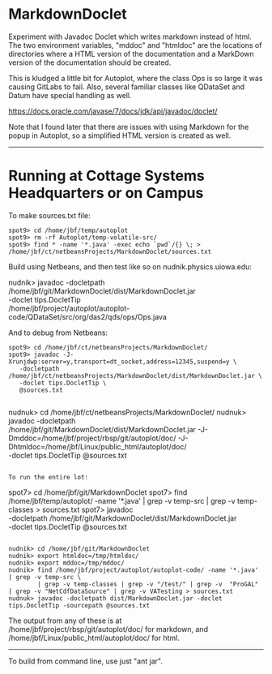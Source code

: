 # MarkdownDoclet
Experiment with Javadoc Doclet which writes markdown instead of html.  The
two environment variables, "mddoc" and "htmldoc" are the locations of 
directories where a HTML version of the documentation and a MarkDown version
of the documentation should be created.

This is kludged a little bit for Autoplot, where the class Ops is so large it
was causing GitLabs to fail.  Also, several familiar classes like QDataSet
and Datum have special handling as well.

https://docs.oracle.com/javase/7/docs/jdk/api/javadoc/doclet/

Note that I found later that there are issues with using Markdown for the 
popup in Autoplot, so a simplified HTML version is created as well.

<hr>

# Running at Cottage Systems Headquarters or on Campus

To make sources.txt file:

~~~~~
spot9> cd /home/jbf/temp/autoplot
spot9> rm -rf Autoplot/temp-volatile-src/
spot9> find * -name '*.java' -exec echo `pwd`/{} \; > /home/jbf/ct/netbeansProjects/MarkdownDoclet/sources.txt
~~~~~

Build using Netbeans, and then test like so on nudnik.physics.uiowa.edu:

nudnik> javadoc -docletpath /home/jbf/git/MarkdownDoclet/dist/MarkdownDoclet.jar \
   -doclet tips.DocletTip \
   /home/jbf/project/autoplot/autoplot-code/QDataSet/src/org/das2/qds/ops/Ops.java

And to debug from Netbeans:
~~~~~
spot9> cd /home/jbf/ct/netbeansProjects/MarkdownDoclet/ 
spot9> javadoc -J-Xrunjdwp:server=y,transport=dt_socket,address=12345,suspend=y \
   -docletpath /home/jbf/ct/netbeansProjects/MarkdownDoclet/dist/MarkdownDoclet.jar \
   -doclet tips.DocletTip \
   @sources.txt
~~~~~
~~~~~

~~~~~
nudnuk> cd /home/jbf/ct/netbeansProjects/MarkdownDoclet/
nudnuk> javadoc -docletpath /home/jbf/git/MarkdownDoclet/dist/MarkdownDoclet.jar 
  -J-Dmddoc=/home/jbf/project/rbsp/git/autoplot/doc/ 
  -J-Dhtmldoc=/home/jbf/Linux/public_html/autoplot/doc/  
  -doclet tips.DocletTip    @sources.txt
~~~~~

To run the entire lot:
~~~~~
spot7> cd /home/jbf/git/MarkdownDoclet
spot7> find /home/jbf/temp/autoplot/ -name '*.java' | grep -v temp-src | grep -v temp-classes > sources.txt
spot7> javadoc \
   -docletpath /home/jbf/git/MarkdownDoclet/dist/MarkdownDoclet.jar \
   -doclet tips.DocletTip @sources.txt
~~~~~

~~~~~

~~~~~
nudnik> cd /home/jbf/git/MarkdownDoclet
nudnik> export htmldoc=/tmp/htmldoc/
nudnik> export mddoc=/tmp/mddoc/
nudnik> find /home/jbf/project/autoplot/autoplot-code/ -name '*.java' | grep -v temp-src \
        | grep -v temp-classes | grep -v "/test/" | grep -v  "ProGAL" | grep -v "NetCdfDataSource" | grep -v VATesting > sources.txt
nudnuk> javadoc -docletpath dist/MarkdownDoclet.jar -doclet tips.DocletTip -sourcepath @sources.txt
~~~~~

The output from any of these is at     <br>
/home/jbf/project/rbsp/git/autoplot/doc/ for markdown, and <br>
/home/jbf/Linux/public_html/autoplot/doc/ for html.


<hr>
To build from command line, use just "ant jar".

